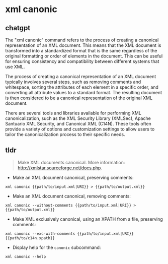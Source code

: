 # xml canonic 
## chatgpt 
The "xml canonic" command refers to the process of creating a canonical representation of an XML document. This means that the XML document is transformed into a standardized format that is the same regardless of the original formatting or order of elements in the document. This can be useful for ensuring consistency and compatibility between different systems that use XML.

The process of creating a canonical representation of an XML document typically involves several steps, such as removing comments and whitespace, sorting the attributes of each element in a specific order, and converting all attribute values to a standard format. The resulting document is then considered to be a canonical representation of the original XML document.

There are several tools and libraries available for performing XML canonicalization, such as the XML Security Library (XMLSec), Apache Santuario XML Security, and Canonical XML (C14N). These tools often provide a variety of options and customization settings to allow users to tailor the canonicalization process to their specific needs. 

## tldr 
 
> Make XML documents canonical.
> More information: <http://xmlstar.sourceforge.net/docs.php>.

- Make an XML document canonical, preserving comments:

`xml canonic {{path/to/input.xml|URI}} > {{path/to/output.xml}}`

- Make an XML document canonical, removing comments:

`xml canonic --without-comments {{path/to/input.xml|URI}} > {{path/to/output.xml}}`

- Make XML exclusively canonical, using an XPATH from a file, preserving comments:

`xml canonic --exc-with-comments {{path/to/input.xml|URI}} {{path/to/c14n.xpath}}`

- Display help for the `canonic` subcommand:

`xml canonic --help`

